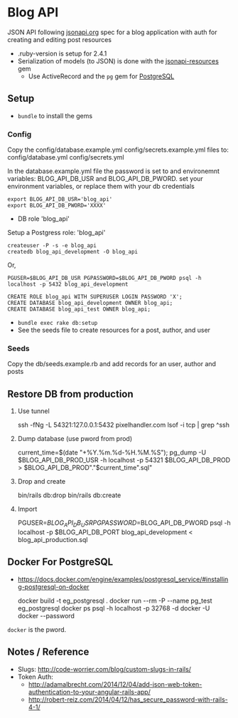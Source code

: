 # Blog API

JSON API following [jsonapi.org] spec for a blog application with auth for creating and editing post resources

* .ruby-version is setup for 2.4.1
* Serialization of models (to JSON) is done with the [jsonapi-resources] gem
  * Use ActiveRecord and the `pg` gem for [PostgreSQL]

## Setup

* `bundle` to install the gems

### Config

Copy the config/database.example.yml config/secrets.example.yml files to:
config/database.yml config/secrets.yml

In the database.example.yml file the password is set to and environemnt variables:
BLOG_API_DB_USR and BLOG_API_DB_PWORD. set your environment variables, or replace them
with your db credentials

    export BLOG_API_DB_USR='blog_api'
    export BLOG_API_DB_PWORD='XXXX'

* DB role 'blog_api'

Setup a Postgress role: 'blog_api'

    createuser -P -s -e blog_api
    createdb blog_api_development -O blog_api

Or,

    PGUSER=$BLOG_API_DB_USR PGPASSWORD=$BLOG_API_DB_PWORD psql -h localhost -p 5432 blog_api_development

    CREATE ROLE blog_api WITH SUPERUSER LOGIN PASSWORD 'X';
    CREATE DATABASE blog_api_development OWNER blog_api;
    CREATE DATABASE blog_api_test OWNER blog_api;


* `bundle exec rake db:setup`
* See the seeds file to create resources for a post, author, and user

### Seeds

Copy the db/seeds.example.rb and add records for an user, author and posts

## Restore DB from production

1) Use tunnel

    ssh -fNg -L 54321:127.0.0.1:5432 pixelhandler.com
    lsof -i tcp | grep ^ssh

2) Dump database (use pword from prod)

    current_time=$(date "+%Y.%m.%d-%H.%M.%S"); pg_dump -U $BLOG_API_DB_PROD_USR -h localhost -p 54321 $BLOG_API_DB_PROD > $BLOG_API_DB_PROD"."$current_time".sql"

3) Drop and create

    bin/rails db:drop
    bin/rails db:create

4) Import

    PGUSER=$BLOG_API_DB_USR PGPASSWORD=$BLOG_API_DB_PWORD psql -h localhost -p $BLOG_API_DB_PORT blog_api_development < blog_api_production.sql

## Docker For PostgreSQL

- https://docs.docker.com/engine/examples/postgresql_service/#installing-postgresql-on-docker

    docker build -t eg_postgresql .
    docker run --rm -P --name pg_test eg_postgresql
    docker ps
    psql -h localhost -p 32768 -d docker -U docker --password

`docker` is the pword.

## Notes / Reference

* Slugs: <http://code-worrier.com/blog/custom-slugs-in-rails/>
* Token Auth:
  * <http://adamalbrecht.com/2014/12/04/add-json-web-token-authentication-to-your-angular-rails-app/>
  * <http://robert-reiz.com/2014/04/12/has_secure_password-with-rails-4-1/>

[jsonapi.org]: http://jsonapi.org
[PostgreSQL]: http://www.postgresql.org
[jsonapi-resources]: https://github.com/cerebris/jsonapi-resources
